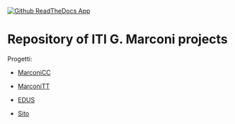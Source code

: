 [![Github ReadTheDocs App](https://img.shields.io/badge/WebApp-on-green.svg)](http://marconivr-docs.readthedocs.io/it/latest/)


# Repository of ITI G. Marconi projects


Progetti:

+ [MarconiCC](https://github.com/marconivr/docs/tree/master/docs/marconi_cc)

+ [MarconiTT](https://github.com/marconivr/docs/tree/master/docs/marconi_tt)

+ [EDUS](https://github.com/marconivr/docs/tree/master/docs/EDUS)

+ [Sito](https://github.com/marconivr/docs/tree/master/docs/docs/Sito)
